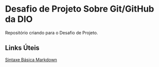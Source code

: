 # Desafio de Projeto Sobre Git/GitHub da DIO
Repositório criando para o Desafio de Projeto.

## Links Úteis
[Sintaxe Básica Markdown](https://www.markdownguide.org/basic-syntax/)
